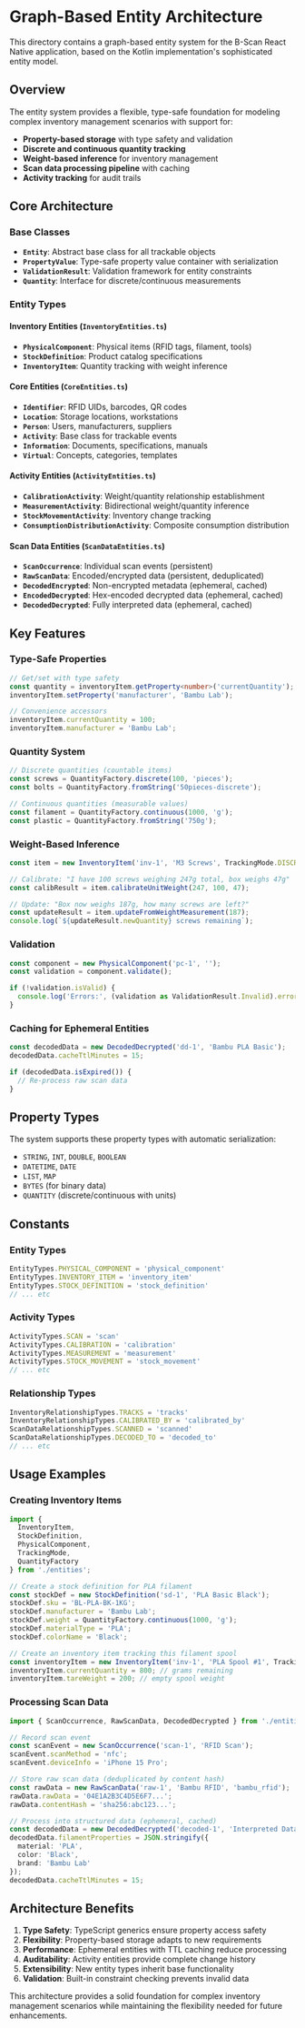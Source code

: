 # Graph-Based Entity Architecture

This directory contains a graph-based entity system for the B-Scan React Native application, based on the Kotlin implementation's sophisticated entity model.

## Overview

The entity system provides a flexible, type-safe foundation for modeling complex inventory management scenarios with support for:

- **Property-based storage** with type safety and validation
- **Discrete and continuous quantity tracking**
- **Weight-based inference** for inventory management
- **Scan data processing pipeline** with caching
- **Activity tracking** for audit trails

## Core Architecture

### Base Classes

- **`Entity`**: Abstract base class for all trackable objects
- **`PropertyValue`**: Type-safe property value container with serialization
- **`ValidationResult`**: Validation framework for entity constraints
- **`Quantity`**: Interface for discrete/continuous measurements

### Entity Types

#### Inventory Entities (`InventoryEntities.ts`)
- **`PhysicalComponent`**: Physical items (RFID tags, filament, tools)
- **`StockDefinition`**: Product catalog specifications  
- **`InventoryItem`**: Quantity tracking with weight inference

#### Core Entities (`CoreEntities.ts`)
- **`Identifier`**: RFID UIDs, barcodes, QR codes
- **`Location`**: Storage locations, workstations
- **`Person`**: Users, manufacturers, suppliers
- **`Activity`**: Base class for trackable events
- **`Information`**: Documents, specifications, manuals
- **`Virtual`**: Concepts, categories, templates

#### Activity Entities (`ActivityEntities.ts`)
- **`CalibrationActivity`**: Weight/quantity relationship establishment
- **`MeasurementActivity`**: Bidirectional weight/quantity inference
- **`StockMovementActivity`**: Inventory change tracking
- **`ConsumptionDistributionActivity`**: Composite consumption distribution

#### Scan Data Entities (`ScanDataEntities.ts`)
- **`ScanOccurrence`**: Individual scan events (persistent)
- **`RawScanData`**: Encoded/encrypted data (persistent, deduplicated)
- **`DecodedEncrypted`**: Non-encrypted metadata (ephemeral, cached)
- **`EncodedDecrypted`**: Hex-encoded decrypted data (ephemeral, cached)
- **`DecodedDecrypted`**: Fully interpreted data (ephemeral, cached)

## Key Features

### Type-Safe Properties

```typescript
// Get/set with type safety
const quantity = inventoryItem.getProperty<number>('currentQuantity');
inventoryItem.setProperty('manufacturer', 'Bambu Lab');

// Convenience accessors
inventoryItem.currentQuantity = 100;
inventoryItem.manufacturer = 'Bambu Lab';
```

### Quantity System

```typescript
// Discrete quantities (countable items)
const screws = QuantityFactory.discrete(100, 'pieces');
const bolts = QuantityFactory.fromString('50pieces-discrete');

// Continuous quantities (measurable values)  
const filament = QuantityFactory.continuous(1000, 'g');
const plastic = QuantityFactory.fromString('750g');
```

### Weight-Based Inference

```typescript
const item = new InventoryItem('inv-1', 'M3 Screws', TrackingMode.DISCRETE);

// Calibrate: "I have 100 screws weighing 247g total, box weighs 47g"
const calibResult = item.calibrateUnitWeight(247, 100, 47);

// Update: "Box now weighs 187g, how many screws are left?"
const updateResult = item.updateFromWeightMeasurement(187);
console.log(`${updateResult.newQuantity} screws remaining`);
```

### Validation

```typescript
const component = new PhysicalComponent('pc-1', '');
const validation = component.validate();

if (!validation.isValid) {
  console.log('Errors:', (validation as ValidationResult.Invalid).errors);
}
```

### Caching for Ephemeral Entities

```typescript
const decodedData = new DecodedDecrypted('dd-1', 'Bambu PLA Basic');
decodedData.cacheTtlMinutes = 15;

if (decodedData.isExpired()) {
  // Re-process raw scan data
}
```

## Property Types

The system supports these property types with automatic serialization:

- `STRING`, `INT`, `DOUBLE`, `BOOLEAN`
- `DATETIME`, `DATE`
- `LIST`, `MAP`
- `BYTES` (for binary data)
- `QUANTITY` (discrete/continuous with units)

## Constants

### Entity Types
```typescript
EntityTypes.PHYSICAL_COMPONENT = 'physical_component'
EntityTypes.INVENTORY_ITEM = 'inventory_item'
EntityTypes.STOCK_DEFINITION = 'stock_definition'
// ... etc
```

### Activity Types
```typescript
ActivityTypes.SCAN = 'scan'
ActivityTypes.CALIBRATION = 'calibration'
ActivityTypes.MEASUREMENT = 'measurement'
ActivityTypes.STOCK_MOVEMENT = 'stock_movement'
// ... etc
```

### Relationship Types
```typescript
InventoryRelationshipTypes.TRACKS = 'tracks'
InventoryRelationshipTypes.CALIBRATED_BY = 'calibrated_by'
ScanDataRelationshipTypes.SCANNED = 'scanned'
ScanDataRelationshipTypes.DECODED_TO = 'decoded_to'
// ... etc
```

## Usage Examples

### Creating Inventory Items

```typescript
import { 
  InventoryItem, 
  StockDefinition, 
  PhysicalComponent,
  TrackingMode,
  QuantityFactory 
} from './entities';

// Create a stock definition for PLA filament
const stockDef = new StockDefinition('sd-1', 'PLA Basic Black');
stockDef.sku = 'BL-PLA-BK-1KG';
stockDef.manufacturer = 'Bambu Lab';
stockDef.weight = QuantityFactory.continuous(1000, 'g');
stockDef.materialType = 'PLA';
stockDef.colorName = 'Black';

// Create an inventory item tracking this filament spool
const inventoryItem = new InventoryItem('inv-1', 'PLA Spool #1', TrackingMode.CONTINUOUS);
inventoryItem.currentQuantity = 800; // grams remaining
inventoryItem.tareWeight = 200; // empty spool weight
```

### Processing Scan Data

```typescript
import { ScanOccurrence, RawScanData, DecodedDecrypted } from './entities';

// Record scan event
const scanEvent = new ScanOccurrence('scan-1', 'RFID Scan');
scanEvent.scanMethod = 'nfc';
scanEvent.deviceInfo = 'iPhone 15 Pro';

// Store raw scan data (deduplicated by content hash)
const rawData = new RawScanData('raw-1', 'Bambu RFID', 'bambu_rfid');
rawData.rawData = '04E1A2B3C4D5E6F7...';
rawData.contentHash = 'sha256:abc123...';

// Process into structured data (ephemeral, cached)
const decodedData = new DecodedDecrypted('decoded-1', 'Interpreted Data');
decodedData.filamentProperties = JSON.stringify({
  material: 'PLA',
  color: 'Black',
  brand: 'Bambu Lab'
});
decodedData.cacheTtlMinutes = 15;
```

## Architecture Benefits

1. **Type Safety**: TypeScript generics ensure property access safety
2. **Flexibility**: Property-based storage adapts to new requirements
3. **Performance**: Ephemeral entities with TTL caching reduce processing
4. **Auditability**: Activity entities provide complete change history
5. **Extensibility**: New entity types inherit base functionality
6. **Validation**: Built-in constraint checking prevents invalid data

This architecture provides a solid foundation for complex inventory management scenarios while maintaining the flexibility needed for future enhancements.